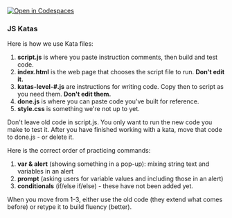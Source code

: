 [![Open in Codespaces](https://classroom.github.com/assets/launch-codespace-2972f46106e565e64193e422d61a12cf1da4916b45550586e14ef0a7c637dd04.svg)](https://classroom.github.com/open-in-codespaces?assignment_repo_id=20529058)
### JS Katas

Here is how we use Kata files:

1. **script.js** is where you paste instruction comments, then build and test code.
2. **index.html** is the web page that chooses the script file to run. **Don't edit it.**
3. **katas-level-#.js** are instructions for writing code. Copy then to script as you need them.  **Don't edit them.**
4. **done.js** is where you can paste code you've built for reference.
5. **style.css** is something we're not up to  yet. 

Don't leave old code in script.js. You only want to run the new code you make to test it.  After you have finished working with a kata, move that code to done.js - or delete it.

Here is the correct order of practicing commands: 

1. **var & alert** (showing something in a pop-up): mixing string text and variables in an alert
2. **prompt** (asking users for variable values and including those in an alert)
3. **conditionals** (if/else if/else) - these have not been added yet. 

When you move from 1-3, either use the old code (they extend what comes before) or retype it to build fluency (better). 
